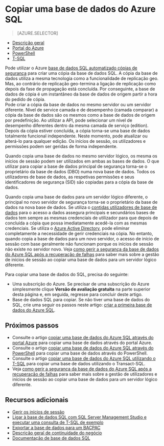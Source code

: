 <properties
    pageTitle="Copiar uma base de dados do Azure SQL | Microsoft Azure"
    description="Criar uma cópia da base de dados Azure SQL"
    services="sql-database"
    documentationCenter=""
    authors="anosov1960"
    manager="jhubbard"
    editor=""/>

<tags
    ms.service="sql-database"
    ms.devlang="NA"
    ms.date="10/24/2016"
    ms.author="sstein; sashan"
    ms.workload="data-management"
    ms.topic="article"
    ms.tgt_pltfrm="NA"/>



# <a name="copy-an-azure-sql-database"></a>Copiar uma base de dados do Azure SQL

> [AZURE.SELECTOR]
- [Descrição geral](sql-database-copy.md)
- [Portal do Azure](sql-database-copy-portal.md)
- [PowerShell](sql-database-copy-powershell.md)
- [T-SQL](sql-database-copy-transact-sql.md)

Pode utilizar o Azure [base de dados SQL automatizado cópias de segurança](sql-database-automated-backups.md) para criar uma cópia da base de dados SQL. A cópia da base de dados utiliza a mesma tecnologia como a funcionalidade de replicação geo. Mas, ao contrário de replicação geo-termina a ligação de replicação como depois da fase de propagação está concluída. Por conseguinte, a base de dados de cópia é um instantâneo da base de dados de origem partir a hora do pedido de cópia.  
Pode criar a cópia da base de dados no mesmo servidor ou um servidor diferente. Nível de service camada e de desempenho (camada comparar) a cópia da base de dados são os mesmos como a base de dados de origem por predefinição. Ao utilizar a API, pode selecionar um nível de desempenho diferentes dentro da mesma camada de serviço (edition). Depois da cópia estiver concluída, a cópia torna-se uma base de dados totalmente funcional independente. Neste momento, pode atualizar ou alterá-lo para qualquer edição. Os inícios de sessão, os utilizadores e permissões podem ser geridas de forma independente.  

Quando copia uma base de dados no mesmo servidor lógico, os mesma os inícios de sessão podem ser utilizados em ambas as bases de dados. O que utilizar para copiar a base de dados principal de segurança torna-se o proprietário da base de dados (DBO) numa nova base de dados. Todos os utilizadores de base de dados, as respetivas permissões e seus identificadores de segurança (SID) são copiadas para a cópia da base de dados.  

Quando copia uma base de dados para um servidor lógico diferente, o principal no novo servidor de segurança torna-se o proprietário da base de dados na nova base de dados. Se utiliza o [contidas utilizadores de base de dados](sql-database-manage-logins.md) para o acesso a dados assegura principais e secundários bases de dados tem sempre as mesmas credenciais de utilizador para que depois de concluída a cópia que possa imediatamente acedê-la com as mesmas credenciais. Se utiliza o [Azure Active Directory](../active-directory/active-directory-whatis.md), pode eliminar completamente a necessidade de gerir credenciais na cópia. No entanto, quando copia a base de dados para um novo servidor, o acesso de início de sessão com base geralmente não funcionam porque os inícios de sessão não existe no servidor novo. Veja [como gerir a segurança da base de dados do Azure SQL após a recuperação de falhas](sql-database-geo-replication-security-config.md) para saber mais sobre a gestão de inícios de sessão ao copiar uma base de dados para um servidor lógico diferente. 

Para copiar uma base de dados do SQL, precisa do seguinte:

- Uma subscrição do Azure. Se precisar de uma subscrição do Azure simplesmente clique **Versão de avaliação gratuita** na parte superior desta página e, em seguida, regresse para concluir deste artigo.
- Base de dados SQL para copiar. Se não tiver uma base de dados do SQL, crie uma seguir os passos neste artigo: [criar a primeira base de dados do Azure SQL](sql-database-get-started.md).

## <a name="next-steps"></a>Próximos passos

- Consulte o artigo [copiar uma base de dados do Azure SQL através do portal Azure](sql-database-copy-portal.md) para copiar uma base de dados através do portal Azure.
- Consulte o artigo [copiar uma base de dados do Azure SQL através do PowerShell](sql-database-copy-powershell.md) para copiar uma base de dados através do PowerShell.
- Consulte o artigo [copiar uma base de dados do Azure SQL utilizando o T-SQL](sql-database-copy-transact-sql.md) para copiar uma base de dados utilizando o Transact-SQL.
- Veja [como gerir a segurança da base de dados do Azure SQL após a recuperação de falhas](sql-database-geo-replication-security-config.md) para saber mais sobre a gestão de utilizadores e inícios de sessão ao copiar uma base de dados para um servidor lógico diferente.



## <a name="additional-resources"></a>Recursos adicionais

- [Gerir os inícios de sessão](sql-database-manage-logins.md)
- [Ligar à base de dados SQL com SQL Server Management Studio e executar uma consulta de T-SQL de exemplo](sql-database-connect-query-ssms.md)
- [Exportar a base de dados para um BACPAC](sql-database-export.md)
- [Descrição geral de continuidade do negócio](sql-database-business-continuity.md)
- [Documentação de base de dados SQL](https://azure.microsoft.com/documentation/services/sql-database/)
